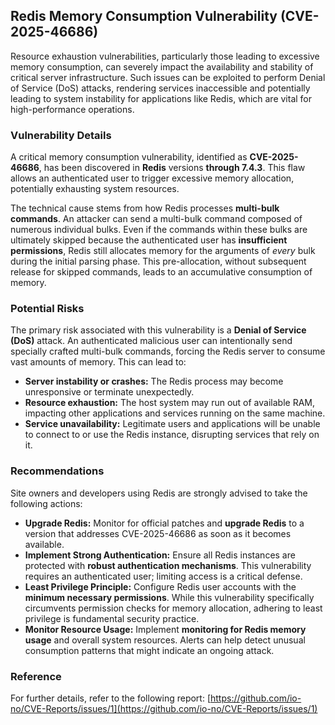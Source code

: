 ## Redis Memory Consumption Vulnerability (CVE-2025-46686)

Resource exhaustion vulnerabilities, particularly those leading to excessive memory consumption, can severely impact the availability and stability of critical server infrastructure. Such issues can be exploited to perform Denial of Service (DoS) attacks, rendering services inaccessible and potentially leading to system instability for applications like Redis, which are vital for high-performance operations.

### Vulnerability Details

A critical memory consumption vulnerability, identified as **CVE-2025-46686**, has been discovered in **Redis** versions **through 7.4.3**. This flaw allows an authenticated user to trigger excessive memory allocation, potentially exhausting system resources.

The technical cause stems from how Redis processes **multi-bulk commands**. An attacker can send a multi-bulk command composed of numerous individual bulks. Even if the commands within these bulks are ultimately skipped because the authenticated user has **insufficient permissions**, Redis still allocates memory for the arguments of *every* bulk during the initial parsing phase. This pre-allocation, without subsequent release for skipped commands, leads to an accumulative consumption of memory.

### Potential Risks

The primary risk associated with this vulnerability is a **Denial of Service (DoS)** attack. An authenticated malicious user can intentionally send specially crafted multi-bulk commands, forcing the Redis server to consume vast amounts of memory. This can lead to:

*   **Server instability or crashes:** The Redis process may become unresponsive or terminate unexpectedly.
*   **Resource exhaustion:** The host system may run out of available RAM, impacting other applications and services running on the same machine.
*   **Service unavailability:** Legitimate users and applications will be unable to connect to or use the Redis instance, disrupting services that rely on it.

### Recommendations

Site owners and developers using Redis are strongly advised to take the following actions:

*   **Upgrade Redis:** Monitor for official patches and **upgrade Redis** to a version that addresses CVE-2025-46686 as soon as it becomes available.
*   **Implement Strong Authentication:** Ensure all Redis instances are protected with **robust authentication mechanisms**. This vulnerability requires an authenticated user; limiting access is a critical defense.
*   **Least Privilege Principle:** Configure Redis user accounts with the **minimum necessary permissions**. While this vulnerability specifically circumvents permission checks for memory allocation, adhering to least privilege is fundamental security practice.
*   **Monitor Resource Usage:** Implement **monitoring for Redis memory usage** and overall system resources. Alerts can help detect unusual consumption patterns that might indicate an ongoing attack.

### Reference

For further details, refer to the following report:
[https://github.com/io-no/CVE-Reports/issues/1](https://github.com/io-no/CVE-Reports/issues/1)